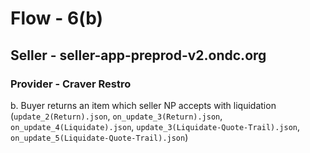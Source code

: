 # Flow - 6(b)
## Seller - seller-app-preprod-v2.ondc.org
### Provider - Craver Restro

b. Buyer returns an item which seller NP accepts with liquidation (`update_2(Return).json`, `on_update_3(Return).json`, `on_update_4(Liquidate).json`, `update_3(Liquidate-Quote-Trail).json`, `on_update_5(Liquidate-Quote-Trail).json`)